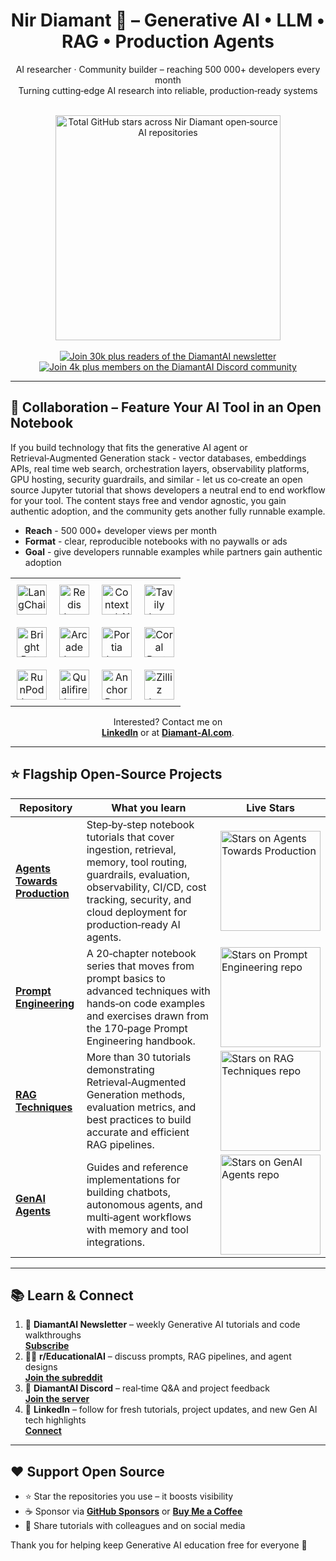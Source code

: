 <!--
  keywords: generative ai, llm, retrieval augmented generation, prompt engineering tutorials, production ai agents, langchain, langgraph, vector search, guardrails, open source
-->

<h1 align="center">Nir Diamant 🤖 – Generative AI • LLM • RAG • Production Agents</h1>

<div align="center">

AI researcher · Community builder – reaching 500 000+ developers every month  
Turning cutting‑edge AI research into reliable, production‑ready systems

<!-- Dynamic total‑stars card -->
<br>
<img
  src="https://github-readme-stats.vercel.app/api?username=NirDiamant&count_private=true&show_icons=false&hide=commits,prs,issues,contribs&hide_rank=true&custom_title=Total%20GitHub%20Stars&hide_border=true"
  alt="Total GitHub stars across Nir Diamant open‑source AI repositories"
  width="360"
/>
<br><br>

<!-- Static badges -->
<a href="https://diamantai.substack.com">
  <img src="https://img.shields.io/badge/Newsletter-30k%2B-green?style=for-the-badge"
       alt="Join 30k plus readers of the DiamantAI newsletter">
</a>
<a href="https://discord.gg/cA6Aa4uyDX">
  <img src="https://img.shields.io/badge/Discord-4k%2B%20members-5865F2?style=for-the-badge&logo=discord&logoColor=white"
       alt="Join 4k plus members on the DiamantAI Discord community">
</a>
</div>

---

## 🤝 Collaboration – Feature Your AI Tool in an Open Notebook

If you build technology that fits the generative AI agent or Retrieval‑Augmented Generation stack - vector databases, embeddings APIs, real time web search, orchestration layers, observability platforms, GPU hosting, security guardrails, and similar - let us co‑create an open source Jupyter tutorial that shows developers a neutral end to end workflow for your tool. The content stays free and vendor agnostic, you gain authentic adoption, and the community gets another fully runnable example.



- **Reach** - 500 000+ developer views per month  
- **Format** - clear, reproducible notebooks with no paywalls or ads  
- **Goal** - give developers runnable examples while partners gain authentic adoption

 <!-- partner logos -->
<div align="center">

<table>
  <tr>
    <td align="center" style="padding:10px">
      <a href="https://langchain.com" title="LangChain">
        <img src="https://raw.githubusercontent.com/NirDiamant/agents-towards-production/main/assets/repos_images/sponsors_logos/trimmed_padded/trimmed_padded_langchain.png"
             alt="LangChain logo" height="48">
      </a>
    </td>
    <td align="center" style="padding:10px">
      <a href="https://redis.io/try-free/?utm_source=nir&utm_medium=cpa&utm_campaign=2025-05-ai_in_production-influencer-nir&utm_content=sd-software_download-7013z000001WaRY" title="Redis">
        <img src="https://raw.githubusercontent.com/NirDiamant/agents-towards-production/main/assets/repos_images/sponsors_logos/trimmed_padded/trimmed_padded_Redis.png"
             alt="Redis logo" height="48">
      </a>
    </td>
    <td align="center" style="padding:10px">
      <a href="https://app.contextual.ai/?utm_campaign=agents-towards-production&utm_source=diamantai&utm_medium=github&utm_content=notebook" title="Contextual AI">
        <picture>
          <source media="(prefers-color-scheme: dark)"
                  srcset="https://raw.githubusercontent.com/NirDiamant/agents-towards-production/main/assets/repos_images/sponsors_logos/trimmed_padded/trimmed_padded_contextual_white.png">
          <img src="https://raw.githubusercontent.com/NirDiamant/agents-towards-production/main/assets/repos_images/sponsors_logos/trimmed_padded/trimmed_padded_contextual_black.png"
               alt="Contextual AI logo" height="48">
        </picture>
      </a>
    </td>
    <td align="center" style="padding:10px">
      <a href="https://app.tavily.com/home/?utm_source=github&utm_medium=referral&utm_campaign=nir_diamant" title="Tavily">
        <img src="https://raw.githubusercontent.com/NirDiamant/agents-towards-production/main/assets/repos_images/sponsors_logos/trimmed_padded/trimmed_padded_tavily.png"
             alt="Tavily logo" height="48">
      </a>
    </td>
  </tr>
  <tr>
    <td align="center" style="padding:10px">
      <a href="https://brightdata.com/ai?utm_source=brand&utm_campaign=brnd-mkt_github_nirdiamant_logo" title="Bright Data">
        <img src="https://raw.githubusercontent.com/NirDiamant/agents-towards-production/main/assets/repos_images/sponsors_logos/trimmed_padded/trimmed_padded_brightdata.png"
             alt="Bright Data logo" height="48">
      </a>
    </td>
    <td align="center" style="padding:10px">
      <a href="https://api.arcade.dev/signup?utm_source=github&utm_medium=notebook&utm_campaign=nir_diamant&utm_content=tutorial" title="Arcade">
        <picture>
          <source media="(prefers-color-scheme: dark)"
                  srcset="https://raw.githubusercontent.com/NirDiamant/agents-towards-production/main/assets/repos_images/sponsors_logos/trimmed_padded/trimmed_padded_arcade_white_tight.png">
          <img src="https://raw.githubusercontent.com/NirDiamant/agents-towards-production/main/assets/repos_images/sponsors_logos/trimmed_padded/trimmed_padded_arcade_black.png"
               alt="Arcade logo" height="48">
        </picture>
      </a>
    </td>
    <td align="center" style="padding:10px">
      <a href="https://portiaai.org/3J8gAwY" title="Portia">
        <picture>
          <source media="(prefers-color-scheme: dark)"
                  srcset="https://raw.githubusercontent.com/NirDiamant/agents-towards-production/main/assets/repos_images/sponsors_logos/trimmed_padded/trimmed_padded_portia_white_tight.png">
          <img src="https://raw.githubusercontent.com/NirDiamant/agents-towards-production/main/assets/repos_images/sponsors_logos/trimmed_padded/trimmed_padded_portia_black_tight.png"
               alt="Portia logo" height="48">
        </picture>
      </a>
    </td>
    <td align="center" style="padding:10px">
      <a href="https://docs.coralprotocol.org/CoralDoc/Introduction/UsingAgents#devmode?utm_source=github&utm_medium=referral&utm_campaign=nir_github&utm_id=nir_coralprotocol" title="Coral Protocol">
        <picture>
          <source media="(prefers-color-scheme: dark)"
                  srcset="https://raw.githubusercontent.com/NirDiamant/agents-towards-production/main/assets/repos_images/sponsors_logos/trimmed_padded/trimmed_padded_coral_white.png">
          <img src="https://raw.githubusercontent.com/NirDiamant/agents-towards-production/main/assets/repos_images/sponsors_logos/trimmed_padded/trimmed_padded_coral_black.png"
               alt="Coral Protocol logo" height="48">
        </picture>
      </a>
    </td>
  </tr>
  <tr>
    <td align="center" style="padding:10px">
      <a href="https://get.runpod.io/nirdiamant" title="RunPod">
        <img src="https://raw.githubusercontent.com/NirDiamant/agents-towards-production/main/assets/repos_images/sponsors_logos/trimmed_padded/trimmed_padded_runpod.svg"
             alt="RunPod logo" height="48">
      </a>
    </td>
    <td align="center" style="padding:10px">
      <a href="https://app.qualifire.ai?utm=agents-towards-production" title="Qualifire">
        <img src="https://raw.githubusercontent.com/NirDiamant/agents-towards-production/main/assets/repos_images/sponsors_logos/trimmed_padded/trimmed_padded_qualifire.png"
             alt="Qualifire logo" height="48">
      </a>
    </td>
    <td align="center" style="padding:10px">
      <a href="https://anchorbrowser.io?utm_source=agents-towards-production" title="Anchor Browser">
        <picture>
          <source media="(prefers-color-scheme: dark)"
                  srcset="https://raw.githubusercontent.com/NirDiamant/agents-towards-production/main/assets/repos_images/sponsors_logos/trimmed_padded/trimmed_padded_anchorbrowser_dark.png">
          <img src="https://raw.githubusercontent.com/NirDiamant/agents-towards-production/main/assets/repos_images/sponsors_logos/trimmed_padded/trimmed_padded_anchorbrowser_light.png"
               alt="Anchor Browser logo" height="48">
        </picture>
      </a>
    </td>
    <td align="center" style="padding:10px">
      <a href="https://cloud.zilliz.com/signup?utm_source=github&utm_medium=referral&utm_campaign=Nir-250512" title="Zilliz">
        <img src="https://raw.githubusercontent.com/NirDiamant/RAG_Techniques/main/images/ziliz_logo.png"
             alt="Zilliz logo" height="48">
      </a>
    </td>
  </tr>
</table>

</div>

<p align="center">
  Interested? Contact me on
  <br>
  <b><a href="https://www.linkedin.com/in/nir-diamant-ai/">LinkedIn</a></b>
  or at
  <b><a href="https://www.diamant-ai.com/">Diamant‑AI.com</a></b>.
</p>


---

## ⭐ Flagship Open‑Source Projects

| Repository | What you learn | Live Stars |
|------------|---------------|-----------|
| **[Agents Towards Production](https://github.com/NirDiamant/agents-towards-production)** | Step‑by‑step notebook tutorials that cover ingestion, retrieval, memory, tool routing, guardrails, evaluation, observability, CI/CD, cost tracking, security, and cloud deployment for production‑ready AI agents. | <img src="https://img.shields.io/github/stars/NirDiamant/agents-towards-production?label=Stars&style=for-the-badge" alt="Stars on Agents Towards Production" width="160"> |
| **[Prompt Engineering](https://github.com/NirDiamant/prompt_engineering)** | A 20‑chapter notebook series that moves from prompt basics to advanced techniques with hands‑on code examples and exercises drawn from the 170‑page Prompt Engineering handbook. | <img src="https://img.shields.io/github/stars/NirDiamant/prompt_engineering?label=Stars&style=for-the-badge" alt="Stars on Prompt Engineering repo" width="160"> |
| **[RAG Techniques](https://github.com/NirDiamant/rag_techniques)** | More than 30 tutorials demonstrating Retrieval‑Augmented Generation methods, evaluation metrics, and best practices to build accurate and efficient RAG pipelines. | <img src="https://img.shields.io/github/stars/NirDiamant/rag_techniques?label=Stars&style=for-the-badge" alt="Stars on RAG Techniques repo" width="160"> |
| **[GenAI Agents](https://github.com/NirDiamant/genai_agents)** | Guides and reference implementations for building chatbots, autonomous agents, and multi‑agent workflows with memory and tool integrations. | <img src="https://img.shields.io/github/stars/NirDiamant/genai_agents?label=Stars&style=for-the-badge" alt="Stars on GenAI Agents repo" width="160"> |

---

## 📚 Learn & Connect

1. 💌 **DiamantAI Newsletter** – weekly Generative AI tutorials and code walkthroughs  
   **[Subscribe](https://diamantai.substack.com)**
2. 🧑‍💻 **r/EducationalAI** – discuss prompts, RAG pipelines, and agent designs  
   **[Join the subreddit](https://www.reddit.com/r/EducationalAI/)**
3. 💬 **DiamantAI Discord** – real‑time Q&A and project feedback  
   **[Join the server](https://discord.gg/cA6Aa4uyDX)**
4. 🔗 **LinkedIn** – follow for fresh tutorials, project updates, and new Gen AI tech highlights  
   **[Connect](https://www.linkedin.com/in/nir-diamant-ai/)**

---

## ❤️ Support Open Source

- ⭐ Star the repositories you use – it boosts visibility  
- ☕ Sponsor via **[GitHub Sponsors](https://github.com/sponsors/NirDiamant)** or **[Buy Me a Coffee](https://buymeacoffee.com/diamantai)**  
- 📢 Share tutorials with colleagues and on social media

Thank you for helping keep Generative AI education free for everyone 🙏
